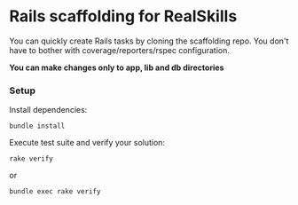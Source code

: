 # Rails scaffolding for RealSkills

You can quickly create Rails tasks by cloning the scaffolding repo. You don't have to bother with coverage/reporters/rspec configuration.

**You can make changes only to app, lib and db directories**

### Setup

Install dependencies:

    bundle install
    
Execute test suite and verify your solution:

    rake verify
or 

    bundle exec rake verify

